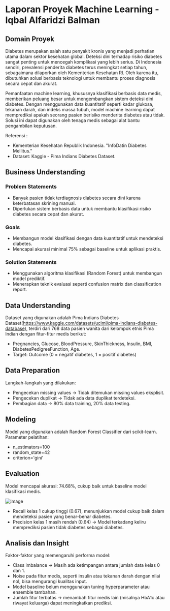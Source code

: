 # Laporan Proyek Machine Learning - Iqbal Alfaridzi Balman

## Domain Proyek
Diabetes merupakan salah satu penyakit kronis yang menjadi perhatian utama dalam sektor kesehatan global. Deteksi dini terhadap risiko diabetes sangat penting untuk mencegah komplikasi yang lebih serius. Di Indonesia sendiri, prevalensi penderita diabetes terus meningkat setiap tahun, sebagaimana dilaporkan oleh Kementerian Kesehatan RI. Oleh karena itu, dibutuhkan solusi berbasis teknologi untuk membantu proses diagnosis secara cepat dan akurat.

Pemanfaatan machine learning, khususnya klasifikasi berbasis data medis, memberikan peluang besar untuk mengembangkan sistem deteksi dini diabetes. Dengan menggunakan data kuantitatif seperti kadar glukosa, tekanan darah, dan indeks massa tubuh, model machine learning dapat memprediksi apakah seorang pasien berisiko menderita diabetes atau tidak. Solusi ini dapat digunakan oleh tenaga medis sebagai alat bantu pengambilan keputusan.

Referensi :
- Kementerian Kesehatan Republik Indonesia. "InfoDatin Diabetes Mellitus."
- Dataset: Kaggle - Pima Indians Diabetes Dataset.

## Business Understanding
### Problem Statements

- Banyak pasien tidak terdiagnosis diabetes secara dini karena keterbatasan skrining manual.
- Diperlukan sistem berbasis data untuk membantu klasifikasi risiko diabetes secara cepat dan akurat.

### Goals
- Membangun model klasifikasi dengan data kuantitatif untuk mendeteksi diabetes.
- Mencapai akurasi minimal 75% sebagai baseline untuk aplikasi praktis.

### Solution Statements
- Menggunakan algoritma klasifikasi (Random Forest) untuk membangun model prediktif.
- Menerapkan teknik evaluasi seperti confusion matrix dan classification report.

## Data Understanding
Dataset yang digunakan adalah Pima Indians Diabetes Dataset(https://www.kaggle.com/datasets/uciml/pima-indians-diabetes-database), terdiri dari 768 data pasien wanita dari kelompok etnis Pima Indian dengan fitur-fitur medis berikut:
- Pregnancies, Glucose, BloodPressure, SkinThickness, Insulin, BMI, DiabetesPedigreeFunction, Age.
- Target: Outcome (0 = negatif diabetes, 1 = positif diabetes)

## Data Preparation
Langkah-langkah yang dilakukan:
- Pengecekan missing values → Tidak ditemukan missing values eksplisit.
- Pengecekan duplikat → Tidak ada data duplikat terdeteksi.
- Pembagian data → 80% data training, 20% data testing.

## Modeling
Model yang digunakan adalah Random Forest Classifier dari scikit-learn. Parameter pelatihan:
- n_estimators=100
- random_state=42
- criterion='gini'

## Evaluation
Model mencapai akurasi: 74.68%, cukup baik untuk baseline model klasifikasi medis.

![image](https://github.com/user-attachments/assets/c2d87722-0d18-4ed1-9ccb-cb00576369a1)

- Recall kelas 1 cukup tinggi (0.67), menunjukkan model cukup baik dalam mendeteksi pasien yang benar-benar diabetes.
- Precision kelas 1 masih rendah (0.64) → Model terkadang keliru memprediksi pasien tidak diabetes sebagai diabetes.

## Analisis dan Insight
Faktor-faktor yang memengaruhi performa model:
- Class imbalance → Masih ada ketimpangan antara jumlah data kelas 0 dan 1.
- Noise pada fitur medis, seperti insulin atau tekanan darah dengan nilai nol, bisa mengurangi kualitas input.
- Model baseline belum menggunakan tuning hyperparameter atau ensemble tambahan.
- Jumlah fitur terbatas → menambah fitur medis lain (misalnya HbA1c atau riwayat keluarga) dapat meningkatkan prediksi.
